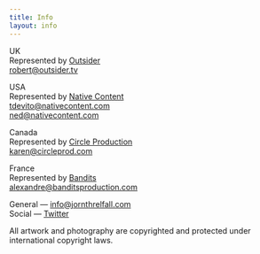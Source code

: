 ```yaml
---
title: Info
layout: info
---
```


UK  
Represented by [Outsider](http://www.outsider.tv)  
[robert@outsider.tv](mailto:robert@outsider.tv)

USA  
Represented by [Native Content](http://nativecontent.com)  
[tdevito@nativecontent.com](mailto:tdevito@nativecontent.com)  
[ned@nativecontent.com](mailto:ned@nativecontent.com)

Canada  
Represented by [Circle Production](http://circleprod.com)  
[karen@circleprod.com](mailto:karen@circleprod.com)  

France  
Represented by [Bandits](http://www.banditsproduction.com)  
[alexandre@banditsproduction.com](mailto:alexandre@banditsproduction.com)

General — [info@jornthrelfall.com](mailto:info@jornthrelfall.com)   
Social — [Twitter](https://twitter.com/jornthrelfall)

All artwork and photography are copyrighted and protected under international copyright laws.